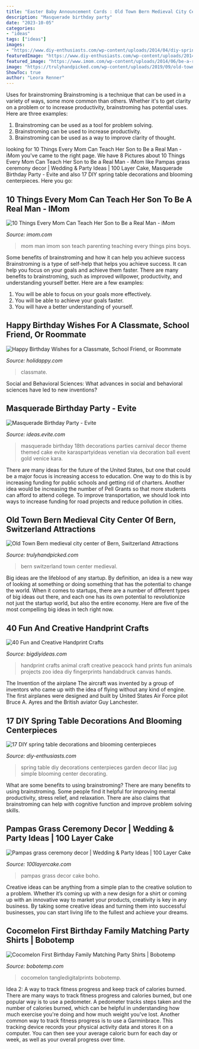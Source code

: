 ```yaml
---
title: "Easter Baby Announcement Cards : Old Town Bern Medieval City Center Of Bern, Switzerland Attractions"
description: "Masquerade birthday party"
date: "2023-10-05"
categories:
- "ideas"
tags: ["ideas"]
images:
- "https://www.diy-enthusiasts.com/wp-content/uploads/2014/04/diy-spring-table-decorations-garden-lilac-bouquetjug.jpg"
featuredImage: "https://www.diy-enthusiasts.com/wp-content/uploads/2014/04/diy-spring-table-decorations-garden-lilac-bouquetjug.jpg"
featured_image: "https://www.imom.com/wp-content/uploads/2014/06/be-a-real-man1.jpg"
image: "https://trulyhandpicked.com/wp-content/uploads/2019/09/old-town-bern-medieval-city-center-of-bern-switzerland-1567699610gkn84.jpg"
ShowToc: true
author: "Leora Renner"
---
```



Uses for brainstroming
Brainstroming is a technique that can be used in a variety of ways, some more common than others. Whether it's to get clarity on a problem or to increase productivity, brainstroming has potential uses. Here are three examples: 

1) Brainstroming can be used as a tool for problem solving.
2) Brainstroming can be used to increase productivity.
3) Brainstroming can be used as a way to improve clarity of thought.

	

		
looking for 10 Things Every Mom Can Teach Her Son to Be a Real Man - iMom you've came to the right page. We have 8 Pictures about 10 Things Every Mom Can Teach Her Son to Be a Real Man - iMom like Pampas grass ceremony decor | Wedding &amp; Party Ideas | 100 Layer Cake, Masquerade Birthday Party - Evite and also 17 DIY spring table decorations and blooming centerpieces. Here you go:
		
    
## 10 Things Every Mom Can Teach Her Son To Be A Real Man - IMom

<img loading=lazy src="https://www.imom.com/wp-content/uploads/2014/06/be-a-real-man1.jpg" onerror="this.onerror=null;this.src='https://tse4.mm.bing.net/th?id=OIP.jwV-4ycX9insKbeT5mLLvQHaDt&amp;pid=15.1';" alt="10 Things Every Mom Can Teach Her Son to Be a Real Man - iMom">

_Source: imom.com_

>mom man imom son teach parenting teaching every things pins boys. 

	

Some benefits of brainstroming and how it can help you achieve success
Brainstroming is a type of self-help that helps you achieve success. It can help you focus on your goals and achieve them faster. There are many benefits to brainstroming, such as improved willpower, productivity, and understanding yourself better. Here are a few examples: 
1) You will be able to focus on your goals more effectively.
2) You will be able to achieve your goals faster.
3) You will have a better understanding of yourself.

    
## Happy Birthday Wishes For A Classmate, School Friend, Or Roommate

<img loading=lazy src="https://images.saymedia-content.com/.image/t_share/MTc0NDEzMzY3ODAzNjUxNzE4/happy-birthday-wishes-for-classmate-friend.png" onerror="this.onerror=null;this.src='https://tse3.mm.bing.net/th?id=OIP.Gz8gAw76rF6_w1jnQCQ4NwHaLJ&amp;pid=15.1';" alt="Happy Birthday Wishes for a Classmate, School Friend, or Roommate">

_Source: holidappy.com_

>classmate. 

	

Social and Behavioral Sciences: What advances in social and behavioral sciences have led to new inventions?
 

    
## Masquerade Birthday Party - Evite

<img loading=lazy src="http://ideas.evite.com/media/Masquerade-GreyGrey-cake-1200.jpg" onerror="this.onerror=null;this.src='https://tse3.mm.bing.net/th?id=OIP.P24SjZO554qTDVTTnPYVBwHaLH&amp;pid=15.1';" alt="Masquerade Birthday Party - Evite">

_Source: ideas.evite.com_

>masquerade birthday 18th decorations parties carnival decor theme themed cake evite karaspartyideas venetian via decoration ball event gold venice kara. 

	

There are many ideas for the future of the United States, but one that could be a major focus is increasing access to education. One way to do this is by increasing funding for public schools and getting rid of charters. Another idea would be increasing the number of Pell Grants so that more students can afford to attend college. To improve transportation, we should look into ways to increase funding for road projects and reduce pollution in cities.

    
## Old Town Bern Medieval City Center Of Bern, Switzerland Attractions

<img loading=lazy src="https://trulyhandpicked.com/wp-content/uploads/2019/09/old-town-bern-medieval-city-center-of-bern-switzerland-1567699610gkn84.jpg" onerror="this.onerror=null;this.src='https://tse4.mm.bing.net/th?id=OIP.S1krbh32VxCmXOTCNijGUQHaEK&amp;pid=15.1';" alt="Old Town Bern medieval city center of Bern, Switzerland Attractions">

_Source: trulyhandpicked.com_

>bern switzerland town center medieval. 

	

Big ideas are the lifeblood of any startup. By definition, an idea is a new way of looking at something or doing something that has the potential to change the world. When it comes to startups, there are a number of different types of big ideas out there, and each one has its own potential to revolutionize not just the startup world, but also the entire economy. Here are five of the most compelling big ideas in tech right now.

    
## 40 Fun And Creative Handprint Crafts

<img loading=lazy src="http://www.bigdiyideas.com/wp-content/uploads/2015/04/handprint-animal-art-525x700.jpg" onerror="this.onerror=null;this.src='https://tse4.mm.bing.net/th?id=OIP.gucOltmgpcRmgtzySd1tJAHaJ4&amp;pid=15.1';" alt="40 Fun and Creative Handprint Crafts">

_Source: bigdiyideas.com_

>handprint crafts animal craft creative peacock hand prints fun animals projects zoo idea diy fingerprints handabdruck canvas hands. 

	

The Invention of the airplane
The aircraft was invented by a group of inventors who came up with the idea of flying without any kind of engine. The first airplanes were designed and built by United States Air Force pilot Bruce A. Ayres and the British aviator Guy Lanchester.

    
## 17 DIY Spring Table Decorations And Blooming Centerpieces

<img loading=lazy src="https://www.diy-enthusiasts.com/wp-content/uploads/2014/04/diy-spring-table-decorations-garden-lilac-bouquetjug.jpg" onerror="this.onerror=null;this.src='https://tse4.mm.bing.net/th?id=OIP.UG6ZkVrUa1M-vnc_vMwiOAHaLH&amp;pid=15.1';" alt="17 DIY spring table decorations and blooming centerpieces">

_Source: diy-enthusiasts.com_

>spring table diy decorations centerpieces garden decor lilac jug simple blooming center decorating. 

	

What are some benefits to using brainstroming?
There are many benefits to using brainstroming. Some people find it helpful for improving mental productivity, stress relief, and relaxation. There are also claims that brainstroming can help with cognitive function and improve problem solving skills.

    
## Pampas Grass Ceremony Decor | Wedding &amp; Party Ideas | 100 Layer Cake

<img loading=lazy src="http://100lclive.s3.amazonaws.com/img/ideas/landscape/219633.jpg" onerror="this.onerror=null;this.src='https://tse1.mm.bing.net/th?id=OIP.8PEmdmbeQiKG1zCabxAEswHaLH&amp;pid=15.1';" alt="Pampas grass ceremony decor | Wedding &amp; Party Ideas | 100 Layer Cake">

_Source: 100layercake.com_

>pampas grass decor cake boho. 

	

Creative ideas can be anything from a simple plan to the creative solution to a problem. Whether it’s coming up with a new design for a shirt or coming up with an innovative way to market your products, creativity is key in any business. By taking some creative ideas and turning them into successful businesses, you can start living life to the fullest and achieve your dreams.

    
## Cocomelon First Birthday Family Matching Party Shirts | Bobotemp

<img loading=lazy src="https://cdn.tangledigitalprints.com/listings/thumb/5d4d6d3c38dd915a8b4e8145/al7snYhTRx/4WWxEWzeh3___W5eY9_v1_compressed.jpg" onerror="this.onerror=null;this.src='https://tse1.mm.bing.net/th?id=OIP.k1f_OH8ViBgC0YTk9J08nAHaHa&amp;pid=15.1';" alt="Cocomelon First Birthday Family Matching Party Shirts | Bobotemp">

_Source: bobotemp.com_

>cocomelon tangledigitalprints bobotemp. 

	

Idea 2: A way to track fitness progress and keep track of calories burned.
There are many ways to track fitness progress and calories burned, but one popular way is to use a pedometer. A pedometer tracks steps taken and the number of calories burned, which can be helpful in understanding how much exercise you're doing and how much weight you've lost. Another common way to track fitness progress is to use a Garminbrace. This tracking device records your physical activity data and stores it on a computer. You can then see your average caloric burn for each day or week, as well as your overall progress over time.

